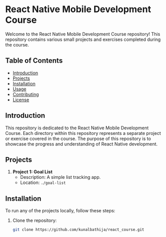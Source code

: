 # React Native Mobile Development Course

Welcome to the React Native Mobile Development Course repository! This repository contains various small projects and exercises completed during the course.

## Table of Contents

- [Introduction](#introduction)
- [Projects](#projects)
- [Installation](#installation)
- [Usage](#usage)
- [Contributing](#contributing)
- [License](#license)

## Introduction

This repository is dedicated to the React Native Mobile Development Course. Each directory within this repository represents a separate project or exercise covered in the course. The purpose of this repository is to showcase the progress and understanding of React Native development.

## Projects

1. **Project 1: Goal List**
   - Description: A simple list tracking app.
   - Location: `./goal-list`

## Installation

To run any of the projects locally, follow these steps:

1. Clone the repository:
   ```sh
   git clone https://github.com/kunalbathija/react_course.git
